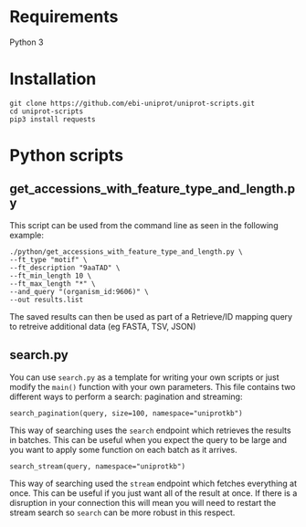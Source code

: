 # Requirements

Python 3

# Installation

```
git clone https://github.com/ebi-uniprot/uniprot-scripts.git
cd uniprot-scripts
pip3 install requests
```

# Python scripts

## get_accessions_with_feature_type_and_length.py

This script can be used from the command line as seen in the following example:

```
./python/get_accessions_with_feature_type_and_length.py \
--ft_type "motif" \
--ft_description "9aaTAD" \
--ft_min_length 10 \
--ft_max_length "*" \
--and_query "(organism_id:9606)" \
--out results.list
```

The saved results can then be used as part of a Retrieve/ID mapping query to retreive additional data (eg FASTA, TSV, JSON)

## search.py

You can use `search.py` as a template for writing your own scripts or just modify the `main()` function with your own parameters. This file contains two different ways to perform a search: pagination and streaming:

```
search_pagination(query, size=100, namespace="uniprotkb")
```

This way of searching uses the `search` endpoint which retrieves the results in batches. This can be useful when you expect the query to be large and you want to apply some function on each batch as it arrives.

```
search_stream(query, namespace="uniprotkb")
```

This way of searching used the `stream` endpoint which fetches everything at once. This can be useful if you just want all of the result at once. If there is a disruption in your connection this will mean you will need to restart the stream search so `search` can be more robust in this respect.
